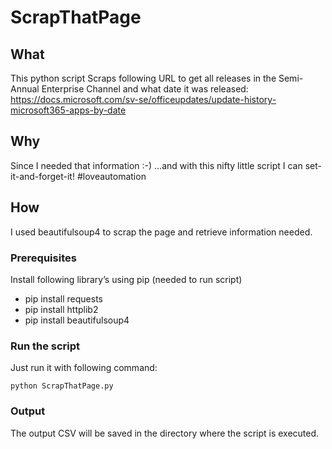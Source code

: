 # ScrapThatPage
## What
This python script Scraps following URL to get all releases in the Semi-Annual Enterprise Channel and what date it was released:  
https://docs.microsoft.com/sv-se/officeupdates/update-history-microsoft365-apps-by-date

## Why
Since I needed that information :-) ...and with this nifty little script I can set-it-and-forget-it! #loveautomation

## How
I used beautifulsoup4 to scrap the page and retrieve information needed.

### Prerequisites
Install following library’s using pip (needed to run script)  
* pip install requests  
* pip install httplib2  
* pip install beautifulsoup4  

### Run the script
Just run it with following command:  
```
python ScrapThatPage.py
```

### Output
The output CSV will be saved in the directory where the script is executed.
